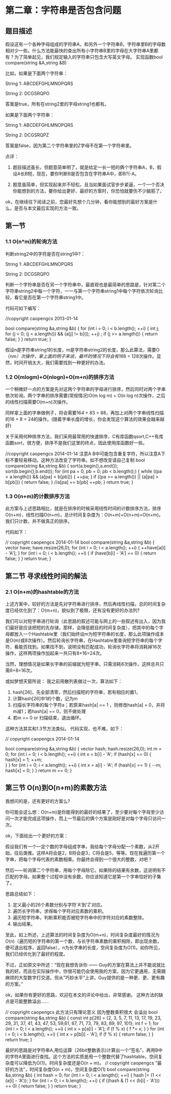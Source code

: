 # 第二章：字符串是否包含问题

## 题目描述

假设这有一个各种字母组成的字符串A，和另外一个字符串B，字符串里B的字母数相对少一些。什么方法能最快的查出所有小字符串B里的字母在大字符串A里都有？为了简单起见，我们规定输入的字符串只包含大写英文字母。
实现函数bool compare(string &A,string &B)


比如，如果是下面两个字符串：

String 1: ABCDEFGHLMNOPQRS

String 2: DCGSRQPO

答案是true，所有在string2里的字母string1也都有。

如果是下面两个字符串：

String 1: ABCDEFGHLMNOPQRS

String 2: DCGSRQPZ

答案是false，因为第二个字符串里的Z字母不在第一个字符串里。

点评：

1. 题目描述虽长，但题意简单明了，就是给定一长一短的俩个字符串A，B，假设A长B短，现在，要你判断B是否包含在字符串A中，即B?(-A。

2. 题意虽简单，但实现起来并不轻松，且当如果面试官步步紧逼，一个一个否决你能想到的方法，要你给出更好、最好的方案时，你恐怕就要伤不少脑筋了。

ok，在继续往下阅读之前，您最好先想个几分钟，看你能想到的最好方案是什么，是否与本文最后实现的方法一致。

## 第一节
### 1.1 O(n*m)的轮询方法

判断string2中的字符是否在string1中?：

String 1: ABCDEFGHLMNOPQRS

String 2: DCGSRQPO

判断一个字符串是否在另一个字符串中，最直观也是最简单的思路是，针对第二个字符串string2中每一个字符，一一与第一个字符串string1中每个字符依次轮询比较，看它是否在第一个字符串string1中。

代码可如下编写：

//copyright caopengcs 2013-01-14

bool compare(string &a,string &b) {
	for (int i = 0; i < b.length(); ++i) {
		int j;
		for (j = 0; (j < a.length()) && (a[j] != b[i]); ++j)
		;
		if (j >= a.length()) {
			return false;
		}
	}
	return true;
}


假设n是字符串string1的长度，m是字符串string2的长度，那么此算法，需要O（n*m）次操作，拿上面的例子来说，最坏的情况下将会有16*8 = 128次操作。显然，时间开销太大，我们需要找到一种更好的办法。

### 1.2 O(mlogm)+O(nlogn)+O(m+n)的排序方法

一个稍微好一点的方案是先对这两个字符串的字母进行排序，然后同时对两个字串依次轮询。两个字串的排序需要(常规情况)O(m log m) + O(n log n)次操作，之后的线性扫描需要O(m+n)次操作。

同样拿上面的字串做例子，将会需要16*4 + 8*3 = 88，再加上对两个字串线性扫描的16 + 8 = 24的操作。(随着字串长度的增长，你会发现这个算法的效果会越来越好)

关于采用何种排序方法，我们采用最常用的快速排序，C有库函数qsort,C++有库函数sort，很方便，排序不是我们这里的终点，因此使用库函数好一些。

//copyright caopengcs 2014-01-14 注意A B中可能包含重复字符，所以注意A下标不要轻易移动。这种方法改变了字符串。如不想改变请自己复制
bool compare(string &a,string &b) {
	sort(a.begin(),a.end());
	sort(b.begin(),b.end());
	for (int pa = 0, pb = 0; pb < b.length();) {
		while ((pa < a.length()) && (a[pa] < b[pb])) {
			++pa;
		}
		if ((pa >= a.length()) || (a[pa] > b[pb])) {
			return false;
		}
		//a[pa] == b[pb]
		++pb;
	}
	return true;
}




### 1.3 O(n+m)的计数排序方法

此方案与上述思路相比，就是在排序的时候采用线性时间的计数排序方法，排序O(n+m)，线性扫描O(n+m)，总计时间复杂度为：O(n+m)+O(n+m)=O(n+m)。我们只计数，并不做真正的排序。

代码如下：


// copyright caopengcs 2014-01-14
bool compare(string &a,string &b) {
vector<int> have;
	have.resize(26,0);
	for (int i = 0; i < a.length(); ++i) {
		++have[a[i] - 'A'];
	}
	for (int i = 0; i < b.length(); ++i) {
		if (have[b[i] - 'A'] == 0) {
			return false;
		}
	}
	return true;
}


## 第二节 寻求线性时间的解法
### 2.1 O(n+m)的hashtable的方法

上述方案中，较好的方法是先对字符串进行排序，然后再线性扫描，总的时间复杂度已经优化到了：O(m+n)，貌似到了极限，还有没有更好的办法列?

我们可以对短字串进行轮询（此思路的叙述可能与网上的一些叙述有出入，因为我们最好是应该把短的先存储，那样，会降低题目的时间复杂度），把其中的每个字母都放入一个Hashtable里（我们始终设m为短字符串的长度，那么此项操作成本是O(m)或8次操作）。然后轮询长字符串，在Hashtable里查询短字符串的每个字符，看能否找到。如果找不到，说明没有匹配成功，轮询长字符串将消耗掉16次操作，这样两项操作加起来一共只有8+16=24次。

当然，理想情况是如果长字串的前缀就为短字串，只需消耗8次操作，这样总共只需8+8=16次。


或如梦想天窗所说： 我之前用散列表做过一次，算法如下：
1. hash[26]，先全部清零，然后扫描短的字符串，若有相应的置1，
2. 计算hash[26]中1的个数，记为m
3. 扫描长字符串的每个字符a；若原来hash[a] == 1 ，则修改hash[a] = 0，并将m减1；若hash[a] == 0，则不做处理
4. 若m == 0 or 扫描结束，退出循环。


这种方法其实和1.3节方法类似。
代码实现，也不难，如下：

// copyright caopengcs 2014-01-14

bool compare(string &a,string &b) {
vector<int> hash;
	hash.resize(26,0);
	int m = 0;
	for (int i = 0; i < b.length(); ++i) {
		int x = b[i] - 'A';
		if (hash[x] == 0) {
			hash[x] = 1;
			++m;	
		}
	}
	for (int i = 0; i < a.length(); ++i) {
		int x = a[i] - 'A';
		if (hash[x] == 1) {
			--m;
			hash[x] = 0;
		}
	}
	return m == 0;
}



## 第三节 O(n)到O(n+m)的素数方法

我想问的是，还有更好的方案么?

你可能会这么想：O(n+m)是你能得到的最好的结果了，至少要对每个字母至少访问一次才能完成这项操作，而上一节最后的俩个方案是刚好是对每个字母只访问一次。

ok，下面给出一个更好的方案：

假设我们有一个一定个数的字母组成字串，我给每个字母分配一个素数，从2开始，往后类推。这样A将会是2，B将会是3，C将会是5，等等。现在我遍历第一个字串，把每个字母代表的素数相乘。你最终会得到一个很大的整数，对吧？

然后——轮询第二个字符串，用每个字母除它。如果除的结果有余数，这说明有不匹配的字母。如果整个过程中没有余数，你应该知道它是第一个字串恰好的子集了。

思路总结如下：
1. 定义最小的26个素数分别与字符'A'到'Z'对应。
2. 遍历长字符串，求得每个字符对应素数的乘积。
3. 遍历短字符串，判断乘积能否被短字符串中的字符对应的素数整除。
4. 输出结果。

至此，如上所述，上述算法的时间复杂度为O(m+n)，时间复杂度最好的情况为O(n)（遍历短的字符串的第一个数，与长字符串素数的乘积相除，即出现余数，便可退出程序，返回false），n为长字串的长度，空间复杂度为O(1)。如你所见，我们已经优化到了最好的程度。

不过，正如原文中所述：“现在我想告诉你 —— Guy的方案在算法上并不能说就比我的好。而且在实际操作中，你很可能仍会使用我的方案，因为它更通用，无需跟麻烦的大型数字打交道。但从”巧妙水平“上讲，Guy提供的是一种更、更、更有趣的方案。”

ok，如果你有更好的思路，欢迎在本文的评论中给出，非常感谢。
这种方法的缺点是可能整数溢出……


// copyright caopengcs 此方法只有理论意义 因为整数乘积很大 会溢出
bool compare(string &a,string &b) {
const int p[26] = {2, 3, 5, 7, 11, 13, 17, 19, 23, 29, 31, 37, 41, 43, 47, 53, 59,61, 67, 71, 73, 79, 83, 89, 97, 101};
int f = 1;
	for (int i = 0; i < a.length(); ++i) {
		int x = p[a[i] - 'A'];
		if (f % x) {
			f *= x;
		}
	}
	for (int i = 0; i < b.length(); ++i) {
		int x = p[b[i] - 'A'];
		if (f % x) {
			return false;
		}
	}
	return true;
}


最好的思路是对字符串A,用位运算（26bit整数表示)计算出一个“签名”，再用B中的字符A里面进行查找。这个方法的实质是用一个整数代替了hashtable，空间复杂度可以降低为O(1)。时间复杂度还是O(n + m)。
// copyright caopengcs “最好的方法”，时间复杂度O(n + m)，空间复杂度O(1)
bool compare(string &a,string &b) {
int hash = 0;
	for (int i = 0; i < a.length(); ++i) {
		hash |= (1 << (a[i] - 'A'));
	}
	for (int i = 0; i < b.length(); ++i) {
		if ((hash & (1 << (b[i] - 'A'))) == 0) {
			return false;
		}
	}
	return true;
}

